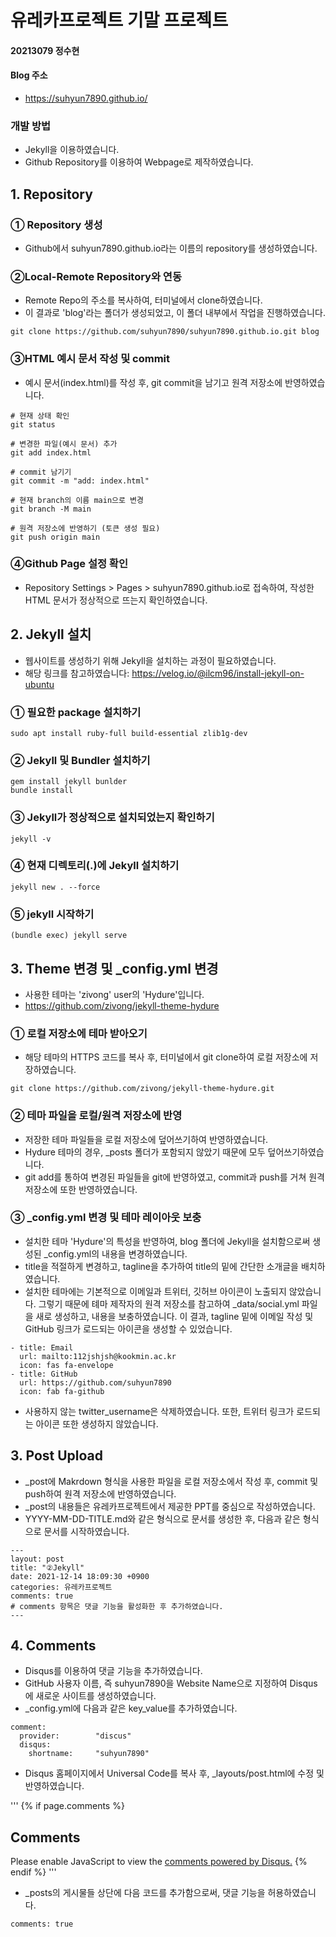 # 유레카프로젝트 기말 프로젝트
#### 20213079 정수현

#### Blog 주소

- https://suhyun7890.github.io/

### 개발 방법

- Jekyll을 이용하였습니다.
- Github Repository를 이용하여 Webpage로 제작하였습니다.


## 1. Repository

### ① Repository 생성

- Github에서 suhyun7890.github.io라는 이름의 repository를 생성하였습니다.

### ②Local-Remote Repository와 연동

- Remote Repo의 주소를 복사하여, 터미널에서 clone하였습니다.
- 이 결과로 'blog'라는 폴더가 생성되었고, 이 폴더 내부에서 작업을 진행하였습니다.

```
git clone https://github.com/suhyun7890/suhyun7890.github.io.git blog
```

### ③HTML 예시 문서 작성 및 commit

- 예시 문서(index.html)를 작성 후, git commit을 남기고 원격 저장소에 반영하였습니다.

```
# 현재 상태 확인
git status

# 변경한 파일(예시 문서) 추가
git add index.html

# commit 남기기
git commit -m "add: index.html"

# 현재 branch의 이름 main으로 변경
git branch -M main

# 원격 저장소에 반영하기 (토큰 생성 필요)
git push origin main
```

### ④Github Page 설정 확인

- Repository Settings > Pages > suhyun7890.github.io로 접속하여, 작성한 HTML 문서가 정상적으로 뜨는지 확인하였습니다.


## 2. Jekyll 설치

- 웹사이트를 생성하기 위해 Jekyll을 설치하는 과정이 필요하였습니다.
- 해당 링크를 참고하였습니다: https://velog.io/@ilcm96/install-jekyll-on-ubuntu

### ① 필요한 package 설치하기

```
sudo apt install ruby-full build-essential zlib1g-dev
```

### ② Jekyll 및 Bundler 설치하기

```
gem install jekyll bunlder
bundle install
```

### ③ Jekyll가 정상적으로 설치되었는지 확인하기

```
jekyll -v
```

### ④ 현재 디렉토리(.)에 Jekyll 설치하기

```
jekyll new . --force
```

### ⑤ jekyll 시작하기

```
(bundle exec) jekyll serve
```


## 3. Theme 변경 및 _config.yml 변경

- 사용한 테마는 'zivong' user의 'Hydure'입니다.
- https://github.com/zivong/jekyll-theme-hydure

### ① 로컬 저장소에 테마 받아오기

- 해당 테마의 HTTPS 코드를 복사 후, 터미널에서 git clone하여 로컬 저장소에 저장하였습니다.

```
git clone https://github.com/zivong/jekyll-theme-hydure.git
```

### ② 테마 파일을 로컬/원격 저장소에 반영

- 저장한 테마 파일들을 로컬 저장소에 덮어쓰기하여 반영하였습니다.
- Hydure 테마의 경우, _posts 폴더가 포함되지 않았기 때문에 모두 덮어쓰기하였습니다.
- git add를 통하여 변경된 파일들을 git에 반영하였고, commit과 push를 거쳐 원격 저장소에 또한 반영하였습니다.

### ③ _config.yml 변경 및 테마 레이아웃 보충

- 설치한 테마 'Hydure'의 특성을 반영하여, blog 폴더에 Jekyll을 설치함으로써 생성된 _config.yml의 내용을 변경하였습니다.
- title을 적절하게 변경하고, tagline을 추가하여 title의 밑에 간단한 소개글을 배치하였습니다.
- 설치한 테마에는 기본적으로 이메일과 트위터, 깃허브 아이콘이 노출되지 않았습니다. 그렇기 때문에 톄마 제작자의 원격 저장소를 참고하여 _data/social.yml 파일을 새로 생성하고, 내용을 보충하였습니다. 이 결과, tagline 밑에 이메일 작성 및 GitHub 링크가 로드되는 아이콘을 생성할 수 있었습니다. 

```
- title: Email
  url: mailto:112jshjsh@kookmin.ac.kr
  icon: fas fa-envelope
- title: GitHub
  url: https://github.com/suhyun7890
  icon: fab fa-github

```

- 사용하지 않는 twitter_username은 삭제하였습니다. 또한, 트위터 링크가 로드되는 아이콘 또한 생성하지 않았습니다.


## 3. Post Upload

- _post에 Makrdown 형식을 사용한 파일을 로컬 저장소에서 작성 후, commit 및 push하여 원격 저장소에 반영하였습니다.
- _post의 내용들은 유레카프로젝트에서 제공한 PPT를 중심으로 작성하였습니다.
- YYYY-MM-DD-TITLE.md와 같은 형식으로 문서를 생성한 후, 다음과 같은 형식으로 문서를 시작하였습니다.

```
---
layout: post
title: "②Jekyll"
date: 2021-12-14 18:09:30 +0900
categories: 유레카프로젝트
comments: true
# comments 항목은 댓글 기능을 활성화한 후 추가하였습니다.
---
```


## 4. Comments

- Disqus를 이용하여 댓글 기능을 추가하였습니다.
- GitHub 사용자 이름, 즉 suhyun7890을 Website Name으로 지정하여 Disqus에 새로운 사이트를 생성하였습니다.
- _config.yml에 다음과 같은 key_value를 추가하였습니다.

```
comment:
  provider:        "discus"
  disqus:
    shortname:     "suhyun7890"
```

- Disqus 홈페이지에서 Universal Code를 복사 후, _layouts/post.html에 수정 및 반영하였습니다.

'''
{% if page.comments %}
<h2>Comments</h2>
<div id="disqus_thread"></div>
<script>
    /**
    *  RECOMMENDED CONFIGURATION VARIABLES: EDIT AND UNCOMMENT THE SECTION BELOW TO INSERT DYNAMIC VALUES FROM YOUR PLATFORM OR CMS.
    *  LEARN WHY DEFINING THESE VARIABLES IS IMPORTANT: https://disqus.com/admin/universalcode/#configuration-variables    */
    let PAGE_URL = "{{site.url}}{{page.url}}"
    let PAGE_IDENTIFIER = "{{page.url}}"
    var disqus_config = function () {
    this.page.url = PAGE_URL;  // Replace PAGE_URL with your page's canonical URL variable
    this.page.identifier = PAGE_IDENTIFIER; // Replace PAGE_IDENTIFIER with your page's unique identifier variable
    };
    (function() { // DON'T EDIT BELOW THIS LINE
    var d = document, s = d.createElement('script');
    s.src = 'https://suhyun7890.disqus.com/embed.js';
    s.setAttribute('data-timestamp', +new Date());
    (d.head || d.body).appendChild(s);
    })();
</script>
<noscript>Please enable JavaScript to view the <a href="https://disqus.com/?ref_noscript">comments powered by Disqus.</a></noscript>
{% endif %}
'''

- _posts의 게시물들 상단에 다음 코드를 추가함으로써, 댓글 기능을 허용하였습니다.

```
comments: true
```